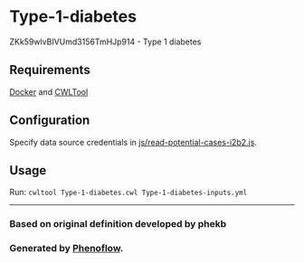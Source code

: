 # Type-1-diabetes

ZKk59wlvBIVUmd3156TmHJp914 - Type 1 diabetes

## Requirements

[Docker](https://docs.docker.com/install/) and [CWLTool](https://github.com/common-workflow-language/cwltool#install)

## Configuration

Specify data source credentials in [js/read-potential-cases-i2b2.js](js/read-potential-cases-i2b2.js).

## Usage

Run: `cwltool Type-1-diabetes.cwl Type-1-diabetes-inputs.yml`

***

### Based on original definition developed by phekb
### Generated by [Phenoflow](https://kclhi.org/phenoflow).
